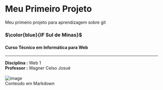 # Meu Primeiro Projeto
Meu primeiro projeto para aprendizagem sobre git
### $\color{blue}{IF Sul de Minas}$<h3>
#### Curso Técnico em Informática para Web <h4>
***
**Disciplina :** Web 1 <br>
**Professor  :** Wagner Celso Josué <br>  
![image](https://github.com/LuciusMauro/meuprimeiroprojeto/assets/82406977/6dd999dd-7ef4-4f81-a836-51f42859ed36)  
Conteúdo em Markdown




